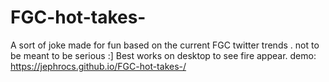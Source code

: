 # FGC-hot-takes-
A sort of joke made for fun based on the current FGC twitter trends . not to be meant to be serious :]
Best works on desktop to see fire appear.
demo: https://jephrocs.github.io/FGC-hot-takes-/

